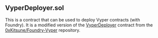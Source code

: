 ## VyperDeployer.sol

This is a contract that can be used to deploy Vyper contracts (with Foundry). It is a modified version of the [VyperDeployer](https://github.com/0xKitsune/Foundry-Vyper/blob/main/lib/utils/VyperDeployer.sol) contract from the [0xKitsune/Foundry-Vyper](https://github.com/0xKitsune/Foundry-Vyper/tree/main) repository.
